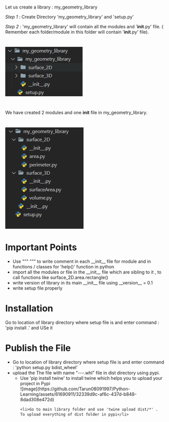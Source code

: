 #

Let us create a library : my_geometry_library

_Step 1_ : Create Directory 'my_geometry_library' and 'setup.py'

_Step 2_ : 'my_geometry_library' will contain all the modules and '**init**.py' file. ( Remember each folder/module in this folder will contain '**init**.py' file).

#

![Alt text](image-1.png)

#

We have created 2 modules and one **init** file in my_geometry_library.

#

![Alt text](image.png)

<h1>Important Points</h1>
<ul>
<li>Use """ """ to write comment in each __init__ file for module and in functions / classes for 'help()' function in python</li>
<li>import all the modules or file in the __init__ file which are sibling to it , to call functions like surface_2D.area.rectangle()</li>
<li>write version of library in its main __init__ file using __version__ = 0.1</li>
<li>write setup file properly</li>
</ul>

<h1>Installation</h1>
Go to location of library directory where setup file is and enter command : 'pip install .' and USe it

<h1>Publish the File</h1>
<ul>
  <li>Go to location of library directory where setup file is and enter command : 'python setup.py bdist_wheel' </li>
  <li> upload the The file with name "---.whl" file in dist directory using pypi.
  <ul>
    <li> Use 'pip install twine' to install twine which helps you to upload your project in Pypi</li>
    ![image](https://github.com/Tarun08091997/Python-Learning/assets/61690911/32339d9c-af6c-437d-b848-8dad308e472d)

    <li>Go to main library folder and use 'twine upload dist/*' . To upload everything of dist folder in pypi</li>
  </ul>
  </li>
</ul>


